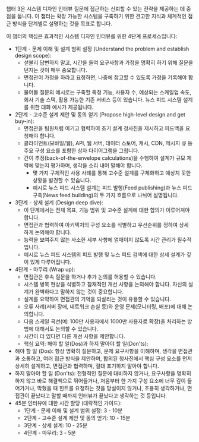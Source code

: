 챕터 3은 시스템 디자인 인터뷰 질문에 접근하는 신뢰할 수 있는 전략을 제공하는 데 중점을 둡니다. 이 챕터는 확장 가능한 시스템을 구축하기 위한 견고한 지식과 체계적인 접근 방식을 단계별로 설명하는 것을 목표로 합니다.

이 챕터의 핵심은 효과적인 시스템 디자인 인터뷰를 위한 4단계 프로세스입니다:

- 1단계 - 문제 이해 및 설계 범위 설정 (Understand the problem and establish design scope):
  - 섣불리 답변하지 말고, 시간을 들여 요구사항과 가정을 명확히 하기 위해 질문을 던지는 것이 매우 중요합니다.
  - 면접관이 가정을 하라고 요청하면, 나중에 참고할 수 있도록 가정을 기록해야 합니다.
  - 물어볼 질문의 예시로는 구축할 특정 기능, 사용자 수, 예상되는 스케일업 속도, 회사 기술 스택, 활용 가능한 기존 서비스 등이 있습니다. 뉴스 피드 시스템 설계를 위한 대화 예시가 제공됩니다.
- 2단계 - 고수준 설계 제안 및 동의 얻기 (Propose high-level design and get buy-in):
  - 면접관을 팀원처럼 여기고 협력하여 초기 설계 청사진을 제시하고 피드백을 요청해야 합니다.
  - 클라이언트(모바일/웹), API, 웹 서버, 데이터 스토어, 캐시, CDN, 메시지 큐 등 주요 구성 요소를 포함한 상자 다이어그램을 그립니다.
  - 간이 추정(back-of-the-envelope calculations)을 수행하여 설계가 규모 제약에 맞는지 평가하며, 생각을 소리 내어 말해야 합니다.
    - 몇 가지 구체적인 사용 사례를 통해 고수준 설계를 구체화하고 예상치 못한 상황을 발견할 수 있습니다.
    - 예시로 뉴스 피드 시스템 설계는 피드 발행(Feed publishing)과 뉴스 피드 구축(News feed building)의 두 가지 흐름으로 나뉘어 설명됩니다.
- 3단계 - 상세 설계 (Design deep dive):
  - 이 단계에서는 전체 목표, 기능 범위 및 고수준 설계에 대한 합의가 이루어져야 합니다.
  - 면접관과 협력하여 아키텍처의 구성 요소를 식별하고 우선순위를 정하여 상세하게 논의해야 합니다.
  - 능력을 보여주지 않는 사소한 세부 사항에 얽매이지 않도록 시간 관리가 필수적입니다.
  - 예시로 뉴스 피드 시스템의 피드 발행 및 뉴스 피드 검색에 대한 상세 설계가 깊이 있게 다루어집니다.
- 4단계 - 마무리 (Wrap up):
  - 면접관은 후속 질문을 하거나 추가 논의를 허용할 수 있습니다.
  - 시스템 병목 현상을 식별하고 잠재적인 개선 사항을 논의해야 합니다. 자신의 설계가 완벽하다고 말하지 않는 것이 중요합니다.
  - 설계를 요약하여 면접관의 기억을 되살리는 것이 유용할 수 있습니다.
  - 오류 사례(서버 장애, 네트워크 손실 등)와 운영 문제(모니터링, 배포)에 대해 논의합니다.
  - 다음 스케일 곡선(예: 100만 사용자에서 1000만 사용자로 확장)을 처리하는 방법에 대해서도 논의할 수 있습니다.
  - 시간이 더 있다면 다른 개선 사항을 제안합니다.
  - 핵심 요약: 해야 할 일(Dos)과 하지 말아야 할 일(Don'ts):
- 해야 할 일 (Dos): 항상 명확히 질문하고, 문제 요구사항을 이해하며, 생각을 면접관과 소통하고, 여러 접근 방식을 제안하며, 합의된 청사진에서 핵심 구성 요소를 먼저 상세히 설계하고, 면접관과 협력하며, 절대 포기하지 말아야 합니다.
- 하지 말아야 할 일 (Don'ts): 전형적인 질문에 대비하지 않거나, 요구사항을 명확히 하지 않고 바로 해결책으로 뛰어들거나, 처음부터 한 가지 구성 요소에 너무 깊이 들어가거나, 막혔을 때 힌트를 요청하는 것을 망설이지 않거나, 조용히 생각하거나, 면접관이 끝났다고 말할 때까지 인터뷰가 끝났다고 생각하는 것 등입니다.
- 45분 인터뷰에 대한 시간 할당 (대략적인 가이드):
  - 1단계 - 문제 이해 및 설계 범위 설정: 3 - 10분
  - 2단계 - 고수준 설계 제안 및 동의 얻기: 10 - 15분
  - 3단계 - 상세 설계: 10 - 25분
  - 4단계 - 마무리: 3 - 5분
